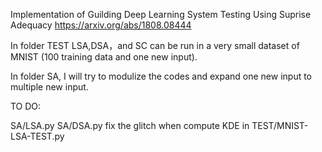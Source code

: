 Implementation of Guilding Deep Learning System Testing Using Suprise Adequacy
https://arxiv.org/abs/1808.08444

In folder TEST LSA,DSA，and SC can be run in a very small dataset of MNIST (100 training data and one new input).

In folder SA, I will try to modulize the codes and expand one new input to multiple new input.

TO DO:

SA/LSA.py
SA/DSA.py
fix the glitch when compute KDE in TEST/MNIST-LSA-TEST.py
